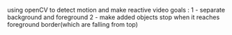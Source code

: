 using openCV to detect motion and make reactive video
goals : 1 - separate background and foreground
        2 - make added objects stop when it reaches foreground border(which are falling from top)
        